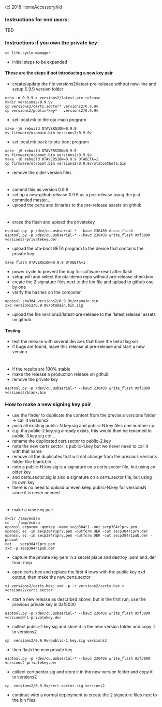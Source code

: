 (c) 2018 HomeAccessoryKid

### Instructions for end users:
TBD

### Instructions if you own the private key:
```
cd life-cycle-manager
```
- initial steps to be expanded

#### These are the steps if not introducing a new key pair
- create/update the file versions2/latest-pre-release without new-line and setup 0.9.9 version folder
```
echo -n 0.9.9 > versions2/latest-pre-release
mkdir versions2/0.9.9v
cp versions2/certs.sector* versions2/0.9.9v
cp versions2/public*key*   versions2/0.9.9v
```
- set local.mk to the ota-main program
```
make -j6 rebuild OTAVERSION=0.9.9
mv firmware/otamain.bin versions2/0.9.9v
```
- set local.mk back to ota-boot program
```
make -j6 rebuild OTAVERSION=0.9.9
mv firmware/otaboot.bin versions2/0.9.9v
make -j6 rebuild OTAVERSION=0.9.9 OTABETA=1
cp firmware/otaboot.bin versions2/0.9.9v/otabootbeta.bin
```
- remove the older version files
#
- commit this as version 0.9.9  
- set up a new github release 0.9.9 as a pre-release using the just commited master...  
- upload the certs and binaries to the pre-release assets on github  
#
- erase the flash and upload the privatekey
```
esptool.py -p /dev/cu.usbserial-* --baud 230400 erase_flash 
esptool.py -p /dev/cu.usbserial-* --baud 230400 write_flash 0xf5000 versions2-privatekey.der
```
- upload the ota-boot BETA program to the device that contains the private key
```
make flash OTAVERSION=0.9.9 OTABETA=1
```
- power cycle to prevent the bug for software reset after flash  
- setup wifi and select the ota-demo repo without pre-release checkbox  
- create the 2 signature files next to the bin file and upload to github one by one  
- verify the hashes on the computer  
```
openssl sha384 versions2/0.9.9v/otamain.bin
xxd versions2/0.9.9v/otamain.bin.sig
```

- upload the file versions2/latest-pre-release to the 'latest release' assets on github

#### Testing

- test the release with several devices that have the beta flag set  
- if bugs are found, leave this release at pre-release and start a new version
#
- if the results are 100% stable  
- make the release a production release on github  
- remove the private key  
```
esptool.py -p /dev/cu.usbserial-* --baud 230400 write_flash 0xf5000 versions2/blank.bin
```


### How to make a new signing key pair

- use the finder to duplicate the content from the previous versions folder => call it versions2  
- push all existing public-N.key.sig and public-N.key files one number up  
- e.g. if a public-2.key.sig already exists, this would then be renamed to public-3.key.sig etc...  
- rename the duplicated cert.sector to public-2.key
- note the new certs.sector is public-1.key but we never need to call it with that name  
- remove all the duplicates that will not change from the previous versions folder like blank.bin ...  
- note a public-N.key.sig is a signature on a certs.sector file, but using an older key  
- and certs.sector.sig is also a signature on a certs.sector file, but using its own key  
- there is no need to upload or even keep public-N.key for versionsN since it is never needed  
#
- make a new key pair
```
mkdir /tmp/ecdsa
cd    /tmp/ecdsa
openssl ecparam -genkey -name secp384r1 -out secp384r1prv.pem
openssl ec -in secp384r1prv.pem -outform DER -out secp384r1prv.der
openssl ec -in secp384r1prv.pem -outform DER -out secp384r1pub.der -pubout
cat    secp384r1prv.pem
xxd -p secp384r1pub.der
```
- capture the private key pem in a secret place and destroy .pem and .der from /tmp

- open certs.hex and replace the first 4 rows with the public key xxd output, then make the new certs.sector
```
vi versions2/certs.hex; xxd -p -r versions2/certs.hex > versions2/certs.sector
```
- start a new release as described above, but in the first run, use the previous private key in 0xf5000
```
esptool.py -p /dev/cu.usbserial-* --baud 230400 write_flash 0xf5000 versionsN-1-privatekey.der
```
- collect public-1.key.sig and store it in the new version folder and copy it to versions2
```
cp  versions2/0.9.9v/public-1.key.sig versions2
```
- then flash the new private key
```
esptool.py -p /dev/cu.usbserial-* --baud 230400 write_flash 0xf5000 versions2-privatekey.der
```
- collect cert.sector.sig and store it in the new version folder and copy it to versions2 
```
cp  versions2/0.9.9v/cert.sector.sig versions2
```
- continue with a normal deployment to create the 2 signature files next to the bin files

